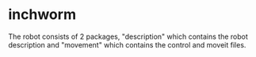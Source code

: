# inchworm
The robot consists of 2 packages, "description" which contains the robot description and "movement" which contains the control and moveit files. 
